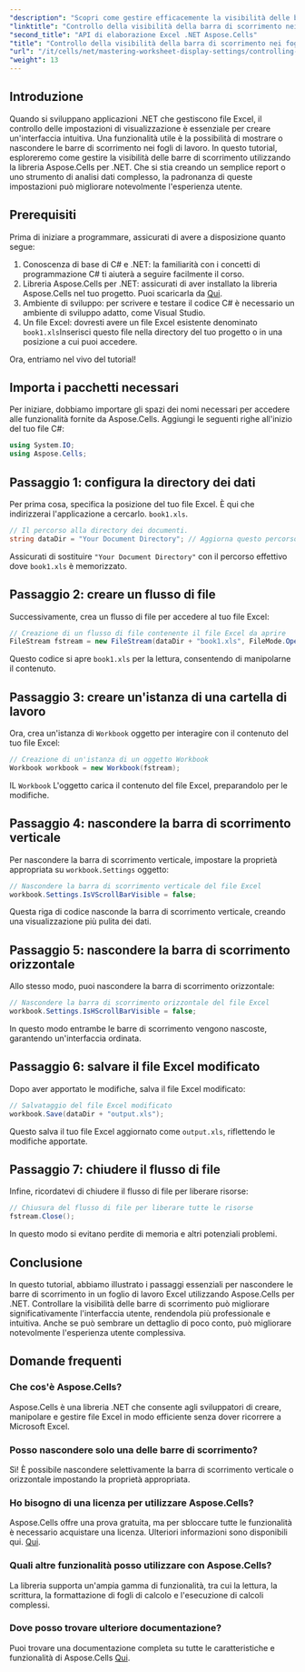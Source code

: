 ```yaml
---
"description": "Scopri come gestire efficacemente la visibilità delle barre di scorrimento nei fogli di lavoro di Excel utilizzando la libreria Aspose.Cells per .NET. Questo tutorial completo ti guiderà attraverso i passaggi necessari per nascondere le barre di scorrimento verticali e orizzontali."
"linktitle": "Controllo della visibilità della barra di scorrimento nei fogli di lavoro di Excel"
"second_title": "API di elaborazione Excel .NET Aspose.Cells"
"title": "Controllo della visibilità della barra di scorrimento nei fogli di lavoro di Excel"
"url": "/it/cells/net/mastering-worksheet-display-settings/controlling-scroll-bar-visibility/"
"weight": 13
---
```


## Introduzione

Quando si sviluppano applicazioni .NET che gestiscono file Excel, il controllo delle impostazioni di visualizzazione è essenziale per creare un'interfaccia intuitiva. Una funzionalità utile è la possibilità di mostrare o nascondere le barre di scorrimento nei fogli di lavoro. In questo tutorial, esploreremo come gestire la visibilità delle barre di scorrimento utilizzando la libreria Aspose.Cells per .NET. Che si stia creando un semplice report o uno strumento di analisi dati complesso, la padronanza di queste impostazioni può migliorare notevolmente l'esperienza utente.

## Prerequisiti

Prima di iniziare a programmare, assicurati di avere a disposizione quanto segue:

1. Conoscenza di base di C# e .NET: la familiarità con i concetti di programmazione C# ti aiuterà a seguire facilmente il corso.
2. Libreria Aspose.Cells per .NET: assicurati di aver installato la libreria Aspose.Cells nel tuo progetto. Puoi scaricarla da [Qui](https://releases.aspose.com/cells/net/).
3. Ambiente di sviluppo: per scrivere e testare il codice C# è necessario un ambiente di sviluppo adatto, come Visual Studio.
4. Un file Excel: dovresti avere un file Excel esistente denominato `book1.xls`Inserisci questo file nella directory del tuo progetto o in una posizione a cui puoi accedere.

Ora, entriamo nel vivo del tutorial!

## Importa i pacchetti necessari

Per iniziare, dobbiamo importare gli spazi dei nomi necessari per accedere alle funzionalità fornite da Aspose.Cells. Aggiungi le seguenti righe all'inizio del tuo file C#:

```csharp
using System.IO;
using Aspose.Cells;
```

## Passaggio 1: configura la directory dei dati

Per prima cosa, specifica la posizione del tuo file Excel. È qui che indirizzerai l'applicazione a cercarlo. `book1.xls`.

```csharp
// Il percorso alla directory dei documenti.
string dataDir = "Your Document Directory"; // Aggiorna questo percorso!
```

Assicurati di sostituire `"Your Document Directory"` con il percorso effettivo dove `book1.xls` è memorizzato.

## Passaggio 2: creare un flusso di file

Successivamente, crea un flusso di file per accedere al tuo file Excel:

```csharp
// Creazione di un flusso di file contenente il file Excel da aprire
FileStream fstream = new FileStream(dataDir + "book1.xls", FileMode.Open);
```

Questo codice si apre `book1.xls` per la lettura, consentendo di manipolarne il contenuto.

## Passaggio 3: creare un'istanza di una cartella di lavoro

Ora, crea un'istanza di `Workbook` oggetto per interagire con il contenuto del tuo file Excel:

```csharp
// Creazione di un'istanza di un oggetto Workbook
Workbook workbook = new Workbook(fstream);
```

IL `Workbook` L'oggetto carica il contenuto del file Excel, preparandolo per le modifiche.

## Passaggio 4: nascondere la barra di scorrimento verticale

Per nascondere la barra di scorrimento verticale, impostare la proprietà appropriata su `workbook.Settings` oggetto:

```csharp
// Nascondere la barra di scorrimento verticale del file Excel
workbook.Settings.IsVScrollBarVisible = false;
```

Questa riga di codice nasconde la barra di scorrimento verticale, creando una visualizzazione più pulita dei dati.

## Passaggio 5: nascondere la barra di scorrimento orizzontale

Allo stesso modo, puoi nascondere la barra di scorrimento orizzontale:

```csharp
// Nascondere la barra di scorrimento orizzontale del file Excel
workbook.Settings.IsHScrollBarVisible = false;
```

In questo modo entrambe le barre di scorrimento vengono nascoste, garantendo un'interfaccia ordinata.

## Passaggio 6: salvare il file Excel modificato

Dopo aver apportato le modifiche, salva il file Excel modificato:

```csharp
// Salvataggio del file Excel modificato
workbook.Save(dataDir + "output.xls");
```

Questo salva il tuo file Excel aggiornato come `output.xls`, riflettendo le modifiche apportate.

## Passaggio 7: chiudere il flusso di file

Infine, ricordatevi di chiudere il flusso di file per liberare risorse:

```csharp
// Chiusura del flusso di file per liberare tutte le risorse
fstream.Close();
```

In questo modo si evitano perdite di memoria e altri potenziali problemi.

## Conclusione

In questo tutorial, abbiamo illustrato i passaggi essenziali per nascondere le barre di scorrimento in un foglio di lavoro Excel utilizzando Aspose.Cells per .NET. Controllare la visibilità delle barre di scorrimento può migliorare significativamente l'interfaccia utente, rendendola più professionale e intuitiva. Anche se può sembrare un dettaglio di poco conto, può migliorare notevolmente l'esperienza utente complessiva.

## Domande frequenti

### Che cos'è Aspose.Cells?  
Aspose.Cells è una libreria .NET che consente agli sviluppatori di creare, manipolare e gestire file Excel in modo efficiente senza dover ricorrere a Microsoft Excel.

### Posso nascondere solo una delle barre di scorrimento?  
Sì! È possibile nascondere selettivamente la barra di scorrimento verticale o orizzontale impostando la proprietà appropriata.

### Ho bisogno di una licenza per utilizzare Aspose.Cells?  
Aspose.Cells offre una prova gratuita, ma per sbloccare tutte le funzionalità è necessario acquistare una licenza. Ulteriori informazioni sono disponibili qui. [Qui](https://purchase.aspose.com/buy).

### Quali altre funzionalità posso utilizzare con Aspose.Cells?  
La libreria supporta un'ampia gamma di funzionalità, tra cui la lettura, la scrittura, la formattazione di fogli di calcolo e l'esecuzione di calcoli complessi.

### Dove posso trovare ulteriore documentazione?  
Puoi trovare una documentazione completa su tutte le caratteristiche e funzionalità di Aspose.Cells [Qui](https://reference.aspose.com/cells/net/).